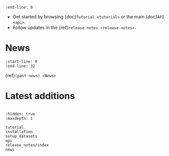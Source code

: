 ```{include} ../../biotranslator/README.md
:end-line: 8
```

* Get started by browsing {doc}`Tutorial <tutorial>` or the main {doc}`API <api>`.
* Follow updates in the {ref}`release notes <release-notes>`.

# News

```{include} news.md
:start-line: 9
:end-line: 32
```

{ref}`(past news) <News>`

# Latest additions

```{include} release_notes/release_latest.md
```

```{toctree}
:hidden: true
:maxdepth: 1

tutorial
installation
setup_datasets
api
release_notes/index
news
```

[github]: https://github.com/ywzhao2002/biotranslator